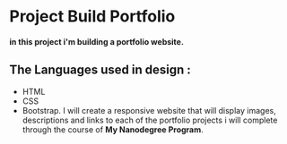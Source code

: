 # Project Build  Portfolio

#### in  this project i'm building a portfolio website. 
## The Languages used in design : 
* HTML
* CSS 
 * Bootstrap.
I will create a responsive website that will display images, 
descriptions and links to each of the portfolio projects i will complete
through the course of **My Nanodegree Program**.
